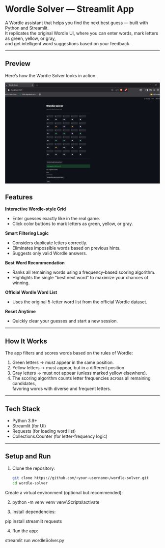 # Wordle Solver — Streamlit App

A Wordle assistant that helps you find the next best guess — built with Python and Streamlit.  
It replicates the original Wordle UI, where you can enter words, mark letters as green, yellow, or gray,  
and get intelligent word suggestions based on your feedback.

---


## Preview

Here’s how the Wordle Solver looks in action:

![Wordle Solver Screenshot](images/image.png)

## Features

**Interactive Wordle-style Grid**
- Enter guesses exactly like in the real game.  
- Click color buttons to mark letters as green, yellow, or gray.  

**Smart Filtering Logic**
- Considers duplicate letters correctly.  
- Eliminates impossible words based on previous hints.  
- Suggests only valid Wordle answers.  

**Best Word Recommendation**
- Ranks all remaining words using a frequency-based scoring algorithm.  
- Highlights the single “best next word” to maximize your chances of winning.  

**Official Wordle Word List**
- Uses the original 5-letter word list from the official Wordle dataset.

**Reset Anytime**
- Quickly clear your guesses and start a new session.

---

## How It Works

The app filters and scores words based on the rules of Wordle:

1. Green letters → must appear in the same position.  
2. Yellow letters → must appear, but in a different position.  
3. Gray letters → must not appear (unless marked yellow elsewhere).  
4. The scoring algorithm counts letter frequencies across all remaining candidates,  
   favoring words with diverse and frequent letters.

---

## Tech Stack

- Python 3.9+
- Streamlit (for UI)
- Requests (for loading word list)
- Collections.Counter (for letter-frequency logic)

---

## Setup and Run

1. Clone the repository:
   ```bash
   git clone https://github.com/<your-username>/wordle-solver.git
   cd wordle-solver
Create a virtual environment (optional but recommended):

2. python -m venv venv
venv\Scripts\activate      

3. Install dependencies:

pip install streamlit requests

4. Run the app:

streamlit run wordleSolver.py
